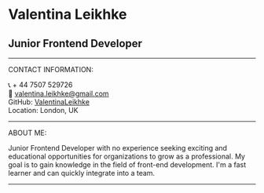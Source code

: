 # Valentina Leikhke

## Junior Frontend Developer

---

CONTACT INFORMATION:

📞 + 44 7507 529726  
📧 valentina.leikhke@gmail.com  
GitHub: [ValentinaLeikhke](https://github.com/ValentinaLeikhke)  
Location: London, UK

---

ABOUT ME:

Junior Frontend Developer with no experience seeking exciting and educational opportunities for organizations to grow as a professional.
My goal is to gain knowledge in the field of front-end development.
I'm a fast learner and can quickly integrate into a team.

---